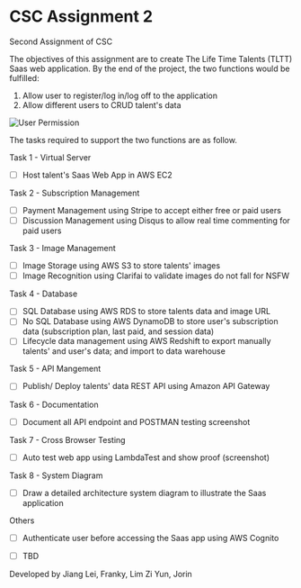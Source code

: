 # CSC Assignment 2

Second Assignment of CSC

The objectives of this assignment are to create The Life Time Talents (TLTT) Saas web application.
By the end of the project, the two functions would be fulfilled:
1. Allow user to register/log in/log off to the application
2. Allow different users to CRUD talent's data



![User Permission](https://i.imgur.com/KvFoIHM.png)



The tasks required to support the two functions are as follow.

Task 1 - Virtual Server
- [ ] Host talent's Saas Web App in AWS EC2

Task 2 - Subscription Management
- [ ] Payment Management using Stripe to accept either free or paid users
- [ ] Discussion Management using Disqus to allow real time commenting for paid users

Task 3 - Image Management
- [ ] Image Storage using AWS S3 to store talents' images
- [ ] Image Recognition using Clarifai to validate images do not fall for NSFW

Task 4 - Database
- [ ] SQL Database using AWS RDS to store talents data and image URL
- [ ] No SQL Database using AWS DynamoDB to store user's subscription data (subscription plan, last paid, and session data)
- [ ] Lifecycle data management using AWS Redshift to export manually talents' and user's data; and import to data warehouse

Task 5 - API Mangement
- [ ] Publish/ Deploy talents' data REST API using Amazon API Gateway

Task 6 - Documentation
- [ ] Document all API endpoint and POSTMAN testing screenshot

Task 7 - Cross Browser Testing
- [ ] Auto test web app using LambdaTest and show proof (screenshot)

Task 8 - System Diagram
- [ ] Draw a detailed architecture system diagram to illustrate the Saas application

Others
- [ ] Authenticate user before accessing the Saas app using AWS Cognito
- [ ] TBD



Developed by Jiang Lei, Franky, Lim Zi Yun, Jorin
